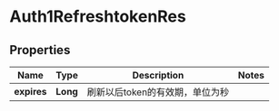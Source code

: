 # Auth1RefreshtokenRes

## Properties
Name | Type | Description | Notes
------------ | ------------- | ------------- | -------------
**expires** | **Long** | 刷新以后token的有效期，单位为秒 | 
